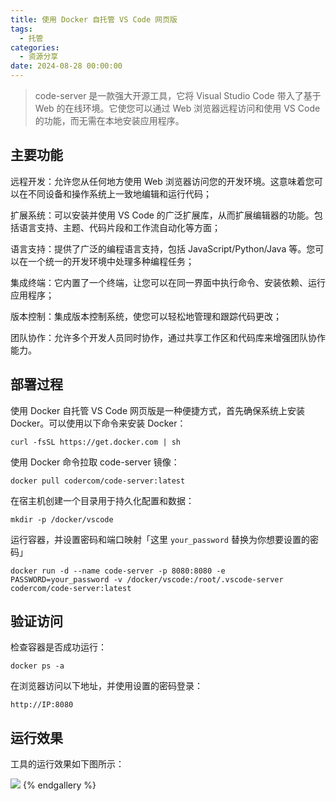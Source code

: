 ```yaml
---
title: 使用 Docker 自托管 VS Code 网页版
tags:
  - 托管
categories:
  - 资源分享
date: 2024-08-28 00:00:00
---
```


> code-server 是一款强大开源工具，它将 Visual Studio Code 带入了基于 Web 的在线环境。它使您可以通过 Web 浏览器远程访问和使用 VS Code 的功能，而无需在本地安装应用程序。

<!-- more -->

## 主要功能

远程开发：允许您从任何地方使用 Web 浏览器访问您的开发环境。这意味着您可以在不同设备和操作系统上一致地编辑和运行代码；

扩展系统：可以安装并使用 VS Code 的广泛扩展库，从而扩展编辑器的功能。包括语言支持、主题、代码片段和工作流自动化等方面；

语言支持：提供了广泛的编程语言支持，包括 JavaScript/Python/Java 等。您可以在一个统一的开发环境中处理多种编程任务；

集成终端：它内置了一个终端，让您可以在同一界面中执行命令、安装依赖、运行应用程序；

版本控制：集成版本控制系统，使您可以轻松地管理和跟踪代码更改；

团队协作：允许多个开发人员同时协作，通过共享工作区和代码库来增强团队协作能力。

## 部署过程

使用 Docker 自托管 VS Code 网页版是一种便捷方式，首先确保系统上安装 Docker。可以使用以下命令来安装 Docker：

```
curl -fsSL https://get.docker.com | sh
```

使用 Docker 命令拉取 code-server 镜像：

```
docker pull codercom/code-server:latest
```

在宿主机创建一个目录用于持久化配置和数据：

```
mkdir -p /docker/vscode
```

运行容器，并设置密码和端口映射「这里 `your_password` 替换为你想要设置的密码」

```
docker run -d --name code-server -p 8080:8080 -e PASSWORD=your_password -v /docker/vscode:/root/.vscode-server codercom/code-server:latest
```

## 验证访问

检查容器是否成功运行：

```
docker ps -a
```

在浏览器访问以下地址，并使用设置的密码登录：

```
http://IP:8080
```

## 运行效果

工具的运行效果如下图所示：

![](https://cdn.dusays.com/2024/08/742-1.jpg)
{% endgallery %}